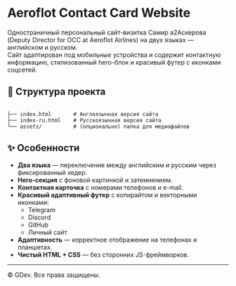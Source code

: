 # Aeroflot Contact Card Website

Одностраничный персональный сайт-визитка Самир а2Аскерова (Deputy Director for OCC at Aeroflot Airlines) на двух языках — английском и русском.  
Сайт адаптирован под мобильные устройства и содержит контактную информацию, стилизованный hero-блок и красивый футер с иконками соцсетей.

## 📂 Структура проекта

```

├── index.html       # Англоязычная версия сайта
├── index-ru.html    # Русскоязычная версия сайта
└── assets/          # (опционально) папка для медиафайлов

````

## ✨ Особенности

- **Два языка** — переключение между английским и русским через фиксированный хедер.
- **Hero-секция** с фоновой картинкой и затемнением.
- **Контактная карточка** с номерами телефонов и e-mail.
- **Красивый адаптивный футер** с копирайтом и векторными иконками:
  - Telegram
  - Discord
  - GitHub
  - Личный сайт
- **Адаптивность** — корректное отображение на телефонах и планшетах.
- **Чистый HTML + CSS** — без сторонних JS-фреймворков.

---

© GDev. Все права защищены.
